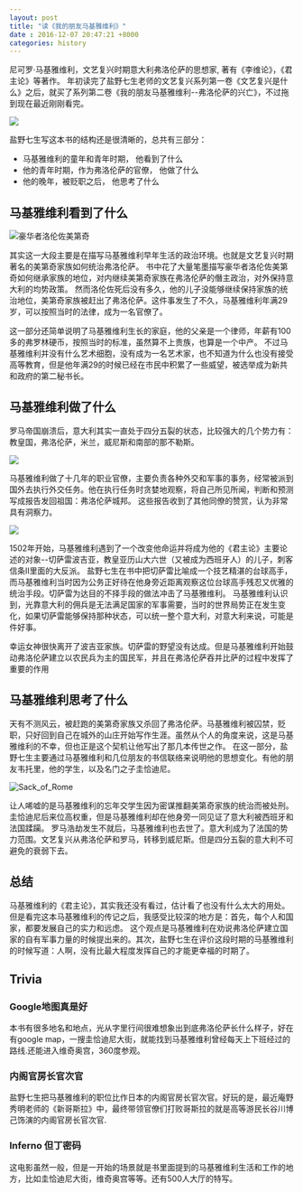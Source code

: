 ```yaml
---
layout: post
title: "读《我的朋友马基雅维利》"
date : 2016-12-07 20:47:21 +8000
categories: history
---
```


尼可罗·马基雅维利，文艺复兴时期意大利弗洛伦萨的思想家, 著有《李维论》，《君主论》等著作。
年初读完了盐野七生老师的文艺复兴系列第一卷《文艺复兴是什么》之后，就买了系列第二卷《我的朋友马基雅维利--弗洛伦萨的兴亡》，不过拖到现在最近刚刚看完。 

![](https://upload.wikimedia.org/wikipedia/commons/thumb/e/e2/Portrait_of_Niccol%C3%B2_Machiavelli_by_Santi_di_Tito.jpg/466px-Portrait_of_Niccol%C3%B2_Machiavelli_by_Santi_di_Tito.jpg)

盐野七生写这本书的结构还是很清晰的，总共有三部分：

- 马基雅维利的童年和青年时期， 他看到了什么
- 他的青年时期，作为弗洛伦萨的官僚， 他做了什么
- 他的晚年，被贬职之后， 他思考了什么

## 马基雅维利看到了什么

![豪华者洛伦佐美第奇](https://upload.wikimedia.org/wikipedia/commons/thumb/2/2b/Lorenzo_de%27_Medici-ritratto.jpg/467px-Lorenzo_de%27_Medici-ritratto.jpg)

其实这一大段主要是在描写马基雅维利早年生活的政治环境。也就是文艺复兴时期著名的美第奇家族如何统治弗洛伦萨。
书中花了大量笔墨描写豪华者洛伦佐美第奇如何继承家族的地位，对内继续美第奇家族在弗洛伦萨的僭主政治，对外保持意大利的均势政策。
然而洛伦佐死后没有多久，他的儿子没能够继续保持家族的统治地位，美第奇家族被赶出了弗洛伦萨。这件事发生了不久，马基雅维利年满29岁，可以按照当时的法律，成为一名官僚了。

这一部分还简单说明了马基雅维利生长的家庭，他的父亲是一个律师，年薪有100多的弗罗林硬币，按照当时的标准，虽然算不上贵族，也算是一个中产。
不过马基雅维利并没有什么艺术细胞，没有成为一名艺术家，也不知道为什么也没有接受高等教育，但是他年满29的时候已经在市民中积累了一些威望，被选举成为新共和政府的第二秘书长。

## 马基雅维利做了什么

罗马帝国崩溃后，意大利其实一直处于四分五裂的状态，比较强大的几个势力有：教皇国，弗洛伦萨，米兰，威尼斯和南部的那不勒斯。

![](https://upload.wikimedia.org/wikipedia/commons/thumb/2/2b/Italy_1494_AD.png/419px-Italy_1494_AD.png)

马基雅维利做了十几年的职业官僚，主要负责各种外交和军事的事务，经常被派到国外去执行外交任务。他在执行任务时贪婪地观察，将自己所见所闻，判断和预测写成报告发回祖国：弗洛伦萨城邦。
这些报告收到了其他同僚的赞赏，认为非常具有洞察力。

![](https://upload.wikimedia.org/wikipedia/commons/thumb/9/96/Cesareborgia.jpg/491px-Cesareborgia.jpg)

1502年开始，马基雅维利遇到了一个改变他命运并将成为他的《君主论》主要论述的对象--切萨雷波吉亚，教皇亚历山大六世（又被成为西班牙人）的儿子，刺客信条II里面的大反派。
盐野七生在书中把切萨雷比喻成一个技艺精湛的台球高手，而马基雅维利当时因为公务正好待在他身旁近距离观察这位台球高手残忍又优雅的统治手段。切萨雷为达目的不择手段的做法冲击了马基雅维利。
马基雅维利认识到，光靠意大利的佣兵是无法满足国家的军事需要，当时的世界局势正在发生变化，如果切萨雷能够保持那种状态，可以统一整个意大利，对意大利来说，可能是件好事。

幸运女神很快离开了波吉亚家族。切萨雷的野望没有达成。但是马基雅维利开始鼓动弗洛伦萨建立以农民兵为主的国民军，并且在弗洛伦萨吞并比萨的过程中发挥了重要的作用

## 马基雅维利思考了什么

天有不测风云，被赶跑的美第奇家族又杀回了弗洛伦萨。马基雅维利被囚禁，贬职，只好回到自己在城外的山庄开始写作生涯。虽然从个人的角度来说，这是马基雅维利的不幸，但也正是这个契机让他写出了那几本传世之作。
在这一部分，盐野七生主要通过马基雅维利和几位朋友的书信联络来说明他的思想变化。有他的朋友韦托里，他的学生，以及名门之子圭恰迪尼。

![Sack_of_Rome](https://upload.wikimedia.org/wikipedia/commons/thumb/1/1f/Sack_of_Rome_of_1527_by_Johannes_Lingelbach_17th_century.jpg/800px-Sack_of_Rome_of_1527_by_Johannes_Lingelbach_17th_century.jpg)

让人唏嘘的是马基雅维利的忘年交学生因为密谋推翻美第奇家族的统治而被处刑。圭恰迪尼后来位高权重，但是马基雅维利却在他身旁一同见证了意大利被西班牙和法国蹂躏。
罗马浩劫发生不就后，马基雅维利也去世了。意大利成为了法国的势力范围。文艺复兴从弗洛伦萨和罗马，转移到威尼斯。但是四分五裂的意大利不可避免的衰弱下去。

## 总结

马基雅维利的《君主论》，其实我还没有看过，估计看了也没有什么太大的用处。但是看完这本马基雅维利的传记之后，我感受比较深的地方是：首先，每个人和国家，都要发展自己的实力和远虑。
这个观点是马基雅维利在劝说弗洛伦萨建立国家的自有军事力量的时候提出来的。其次，盐野七生在评价这段时期的马基雅维利的时候写道：人啊，没有比最大程度发挥自己的才能更幸福的时期了。

## Trivia

### Google地图真是好

本书有很多地名和地点，光从字里行间很难想象出到底弗洛伦萨长什么样子，好在有google map，一搜圭恰迪尼大街，就能找到马基雅维利曾经每天上下班经过的路线.还能进入维奇奥宫，360度参观。

### 内阁官房长官次官

盐野七生把马基雅维利的职位比作日本的内阁官房长官次官。好玩的是，最近庵野秀明老师的《新哥斯拉》中，最终带领官僚们打败哥斯拉的就是高等游民长谷川博己饰演的内阁官房长官次官.

### Inferno 但丁密码

这电影虽然一般，但是一开始的场景就是书里面提到的马基雅维利生活和工作的地方，比如圭恰迪尼大街，维奇奥宫等等。还有500人大厅的特写。


